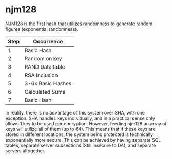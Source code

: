 # njm128
NJM128 is the first hash that utilizes randomness to generate random figures (exponential randomness).

| Step | Occurrence |
|--|--|
| 1 | Basic Hash |
| 2 | Random on key |
| 3 | RAND Data table |
| 4 | RSA Inclusion |
| 5 | 3-6x Basic Hashes |
| 6 | Calculated Sums |
| 7 | Basic Hash |

In reality, there is no advantage of this system over SHA, with one exception. SHA handles keys individually, and in a practical sense only allows 1 key to be used per encryption. However, feeding njm128 an array of keys will utilize all of them (up to 64). This means that if these keys are stored in different locations, the system being protected is technically exponentially more secure. This can be achieved by having separate SQL tables, separate server subsections (Still insecure to DA), and separate servers altogether.
